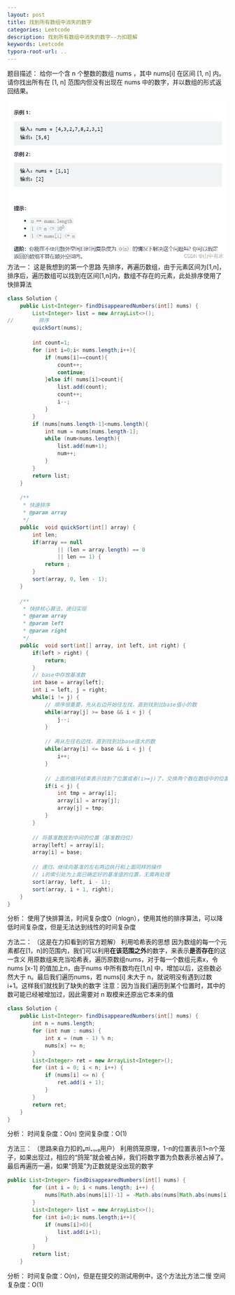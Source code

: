 ```yaml
---
layout: post
title: 找到所有数组中消失的数字
categories: Leetcode
description: 找到所有数组中消失的数字--力扣题解
keywords: Leetcode
typora-root-url: ..
---
```


﻿题目描述：
给你一个含 n 个整数的数组 nums ，其中 nums[i] 在区间 [1, n] 内。请你找出所有在 [1, n] 范围内但没有出现在 nums 中的数字，并以数组的形式返回结果。

![img](/images/posts/all-Disappearing-numbers-in-arrays/2eac030b784842119f6e3bcf383c8623.png)
方法一：
这是我想到的第一个思路
先排序，再遍历数组，由于元素区间为[1,n]，排序后，遍历数组可以找到在区间[1,n]内，数组不存在的元素，此处排序使用了快排算法

```java
class Solution {
    public List<Integer> findDisappearedNumbers(int[] nums) {
        List<Integer> list = new ArrayList<>();
//        排序
        quickSort(nums);

        int count=1;
        for (int i=0;i< nums.length;i++){
            if (nums[i]==count){
                count++;
                continue;
            }else if( nums[i]>count){
                list.add(count);
                count++;
                i--;
            }
        }
        if (nums[nums.length-1]<nums.length){
            int num = nums[nums.length-1];
            while (num<nums.length){
                list.add(num+1);
                num++;
            }
        }
        return list;
    }

    /**
     * 快速排序
     * @param array
     */
    public  void quickSort(int[] array) {
        int len;
        if(array == null
                || (len = array.length) == 0
                || len == 1) {
            return ;
        }
        sort(array, 0, len - 1);
    }

    /**
     * 快排核心算法，递归实现
     * @param array
     * @param left
     * @param right
     */
    public  void sort(int[] array, int left, int right) {
        if(left > right) {
            return;
        }
        // base中存放基准数
        int base = array[left];
        int i = left, j = right;
        while(i != j) {
            // 顺序很重要，先从右边开始往左找，直到找到比base值小的数
            while(array[j] >= base && i < j) {
                j--;
            }

            // 再从左往右边找，直到找到比base值大的数
            while(array[i] <= base && i < j) {
                i++;
            }

            // 上面的循环结束表示找到了位置或者(i>=j)了，交换两个数在数组中的位置
            if(i < j) {
                int tmp = array[i];
                array[i] = array[j];
                array[j] = tmp;
            }
        }

        // 将基准数放到中间的位置（基准数归位）
        array[left] = array[i];
        array[i] = base;

        // 递归，继续向基准的左右两边执行和上面同样的操作
        // i的索引处为上面已确定好的基准值的位置，无需再处理
        sort(array, left, i - 1);
        sort(array, i + 1, right);
    }
}
```
分析：
使用了快排算法，时间复杂度O（nlogn），使用其他的排序算法，可以降低时间复杂度，但是无法达到线性的时间复杂度


方法二：
（这是在力扣看到的官方题解）
利用哈希表的思想
因为数组的每一个元素都在[1，n]的范围内，我们可以利用**在该范围之外**的数字，来表示**是否存在**的这一含义
     用原数组来充当哈希表，遍历原数组nums，对于每一个数组元素x，令 nums [x-1] 的值加上n，由于nums 中所有数均在[1,n] 中，增加以后，这些数必然大于 n。最后我们遍历nums，若 nums[i] 未大于 n，就说明没有遇到过数 i+1。这样我们就找到了缺失的数字
注意：因为当我们遍历到某个位置时，其中的数可能已经被增加过，因此需要对 n 取模来还原出它本来的值

```java
class Solution {
    public List<Integer> findDisappearedNumbers(int[] nums) {
        int n = nums.length;
        for (int num : nums) {
            int x = (num - 1) % n;
            nums[x] += n;
        }
        List<Integer> ret = new ArrayList<Integer>();
        for (int i = 0; i < n; i++) {
            if (nums[i] <= n) {
                ret.add(i + 1);
            }
        }
        return ret;
    }
}
```

分析：
时间复杂度：O(n)
空间复杂度：O(1)


方法三：
（思路来自力扣的ₑπi₊₁₌₀用户）
利用鸽笼原理，1-n的位置表示1~n个笼子，如果出现过，相应的“鸽笼”就会被占掉，我们将数字置为负数表示被占掉了。 最后再遍历一遍，如果“鸽笼”为正数就是没出现的数字

```java
public List<Integer> findDisappearedNumbers(int[] nums) {
        for (int i = 0; i < nums.length; i++) {
            nums[Math.abs(nums[i])-1] = -Math.abs(nums[Math.abs(nums[i])-1]);
        }
        List<Integer> list = new ArrayList<>();
        for (int i=0;i< nums.length;i++){
            if (nums[i]>0){
                list.add(i+1);
            }
        }
        return list;
    }

```
分析：
时间复杂度：O(n)，但是在提交的测试用例中，这个方法比方法二慢
空间复杂度：O(1)